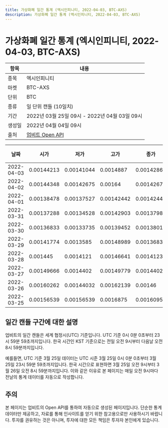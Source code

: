```yaml
---
title: 가상화폐 일간 통계 (엑시인피니티, 2022-04-03, BTC-AXS)
description: 가상화폐 일간 통계 (엑시인피니티, 2022-04-03, BTC-AXS)
---
```



가상화폐 일간 통계 (엑시인피니티, 2022-04-03, BTC-AXS)
===

|항목|내용|
|--|--|
|종목|엑시인피니티|
|마켓|BTC-AXS|
|단위|BTC|
|종류|일 단위 캔들 (10일치)|
|기간|2022년 03월 25일 09시 - 2022년 04월 03일 09시|
|생성일|2022년 04월 04일 09시|
|출처|[업비트 Open API](https://docs.upbit.com)|


|날짜|시가|저가|고가|종가|비고|
|--|--|--|--|--|--|
|2022-04-03|0.00144213|0.00141044|0.0014887|0.0014286|    |
|2022-04-02|0.00144348|0.00142675|0.00164|0.00142675|    |
|2022-04-01|0.00138478|0.00137527|0.00142442|0.00142442|    |
|2022-03-31|0.00137288|0.00134528|0.00142903|0.00137985|    |
|2022-03-30|0.00136833|0.00133735|0.00139452|0.00138019|    |
|2022-03-29|0.00141774|0.0013585|0.00148989|0.00136833|    |
|2022-03-28|0.001445|0.0014121|0.00146641|0.00141237|    |
|2022-03-27|0.00149666|0.0014402|0.00149779|0.0014402|    |
|2022-03-26|0.00160262|0.00144032|0.00162139|0.00146|    |
|2022-03-25|0.00156539|0.00156539|0.0016875|0.00160954|    |


일간 캔들 구간에 대한 설명
---


업비트의 일간 캔들은 세계 협정시(UTC) 기준입니다. 
UTC 기준 0시 0분 0초부터 23시 59분 59초까지입니다. 
한국 시간인 KST 기준으로는 전일 오전 9시부터 다음날 오전 8시 59분까지입니다. 


예를들면, UTC 기준 3월 25일 데이터는 UTC 시준 3월 25일 0시 0분 0초부터 3월 25일 23시 59분 59초까지입니다. 
한국 시간으로 표현하면 3월 25일 오전 9시부터 3월 26일 오전 8시 59분까지입니다. 
이와 같은 이유로 본 페이지는 매일 오전 9시마다 전날의 통계 데이터를 자동으로 작성합니다. 


주의
---


본 페이지는 업비트의 Open API를 통하여 자동으로 생성된 페이지입니다. 
단순한 통계 데이터만 제공하고, 자료를 통해 인사이트를 얻기 위한 참고용으로만 사용하시기 바랍니다. 
투자를 권유하는 것은 아니며, 투자에 대한 모든 책임은 투자자 본인에게 있습니다. 
